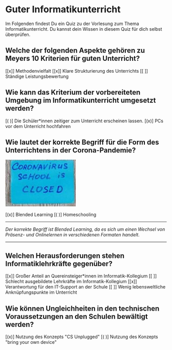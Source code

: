 <!--
author:   Negar Monir

email:    negar.monir@uni-hamburg.de

version:  0.0.1

language: de

narrator: US English Female

comment:  Hier findet ihr ein kurzes Quiz zu den Inhalten der Vorlesung Informatikunterricht.

link:     https://cdn.jsdelivr.net/chartist.js/latest/chartist.min.css

script:   https://cdn.jsdelivr.net/chartist.js/latest/chartist.min.js

translation: Deutsch  translations/German.md

translation: Français translations/French.md
-->

# Guter Informatikunterricht

Im Folgenden findest Du ein Quiz zu der Vorlesung zum Thema Informatikunterricht. Du kannst dein Wissen in diesem Quiz für dich selbst überprüfen.


## Welche der folgenden Aspekte gehören zu Meyers 10 Kriterien für guten Unterricht?

[[x]] Methodenvielfalt
[[x]] Klare Strukturierung des Unterrichts
[[ ]] Ständige Leistungsbewertung


## Wie kann das Kriterium der vorbereiteten Umgebung im Informatikunterricht umgesetzt werden?

[( )] Die Schüler*innen zeitiger zum Unterricht erscheinen lassen.
[(x)] PCs vor dem Unterricht hochfahren



## Wie lautet der korrekte Begriff für die Form des Unterrichtens in der Corona-Pandemie?

![School closed](Bilder/schoolclosed.JPG)


[(x)] Blended Learning
[( )] Homeschooling
****************************************

*Der korrekte Begriff ist Blended Learning, da es sich um einen Wechsel von Präsenz- und Onlinelernen in verschiedenen Formaten handelt.*

****************************************


## Welchen Herausforderungen stehen Informatiklehrkräfte gegenüber?

[[x]] Großer Anteil an Quereinsteiger*innen im Informatik-Kollegium
[[ ]] Schlecht ausgebildete Lehrkräfte im Informatik-Kollegium
[[x]] Verantwortung für den IT-Support an der Schule
[[ ]] Wenig lebensweltliche Anknüpfungspunkte im Unterricht


## Wie können Ungleichheiten in den technischen Voraussetzungen an den Schulen bewältigt werden?

[(x)] Nutzung des Konzepts "CS Unplugged"
[( )] Nutzung des Konzepts "bring your own device"
